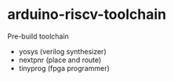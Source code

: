 # arduino-riscv-toolchain

Pre-build toolchain

- yosys (verilog synthesizer)
- nextpnr (place and route)
- tinyprog (fpga programmer)
